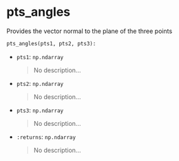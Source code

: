 # <a id="McUtils.Numputils.VectorOps.pts_angles">pts_angles</a>

Provides the vector normal to the plane of the three points

```python
pts_angles(pts1, pts2, pts3): 
```

- `pts1`: `np.ndarray`
    >No description...
- `pts2`: `np.ndarray`
    >No description...
- `pts3`: `np.ndarray`
    >No description...
- `:returns`: `np.ndarray`
    >No description...



